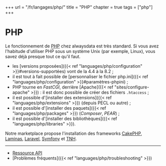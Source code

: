+++
url = "/fr/langages/php/"
title = "PHP"
chapter = true
tags = ["php"]
+++

# PHP

Le fonctionnement de [PHP](https://www.php.net) chez alwaysdata est très standard. Si vous avez l'habitude d'utiliser PHP sous un système Unix (par exemple, Linux), vous savez déjà presque tout ce qu'il faut.

* les [versions proposées]({{< ref "languages/php/configuration" >}}#versions-supportées) vont de la 4.4 à la 8.2 ;
* il est tout à fait possible de [personnaliser le fichier php.ini]({{< ref "languages/php/configuration" >}}#paramètres-phpini) ;
* PHP tourne en *FastCGI*, derrière [Apache]({{< ref "sites/configure-apache" >}}) : il est donc possible de créer des fichiers `.htaccess` ;
* il est possible d'[installer des extensions]({{< ref "languages/php/extensions" >}}) (depuis PECL ou autre) ;
* il est possible d'[installer des paquets]({{< ref "languages/php/packages" >}}) (*Composer*, *PEAR*) ;
* il est possible d'[installer des bibliothèques]({{< ref "languages/php/libraries" >}}).

Notre marketplace propose l'installation des frameworks [CakePHP](https://cakephp.org/), [Laminas](https://getlaminas.org/), [Laravel](https://laravel.com/), [Symfony](https://symfony.com/) et [TNH](https://github.com/tnhfw/tnh-fw).

---

* [Ressource API](https://api.alwaysdata.com/v1/environment/php/doc/)
* [Problèmes fréquents]({{< ref "languages/php/troubleshooting" >}})
